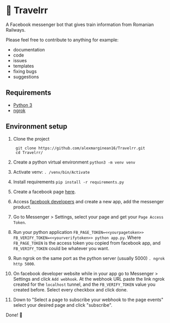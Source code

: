 # :steam_locomotive: Travelrr
A Facebook messenger bot that gives train information from Romanian Railways.

Please feel free to contribute to anything for example:
- documentation
- code
- issues
- templates
- fixing bugs
- suggestions

## Requirements

- [Python 3](https://www.python.org/downloads/)
- [ngrok](https://ngrok.com/)

## Environment setup

1. Clone the project
        
        git clone https://github.com/alexmarginean16/Travelrr.git
        cd Travelrr/

2. Create a python virtual environment `python3 -m venv venv`
3. Activate venv: `. /venv/bin/Activate`
4. Install requirements `pip install -r requirements.py`
5. Create a facebook page [here](https://www.facebook.com/pages/creation/).
6. Access [facebook developers](https://developers.facebook.com/) and create a new app, add the messenger product.
7. Go to Messenger > Settings, select your page and get your `Page Access Token`.
9. Run your python application `FB_PAGE_TOKEN=<<yourpagetoken>> FB_VERIFY_TOKEN=<<yourverifytoken>> python app.py`. Where `FB_PAGE_TOKEN` is the access token you copied from facebook app, and `FB_VERIFY_TOKEN` could be whatever you want.
10. Run ngrok on the same port as the python server (usually 5000) `. ngrok http 5000`.
11. On facebook developer website while in your app go to Messenger > Settings and click `Add webhook`. At the webhook URL paste the link ngrok created for the `localhost` tunnel, and the `FB_VERIFY_TOKEN` value you created before. Select every checkbox and click done.
12. Down to "Select a page to subscribe your webhook to the page events" select your desired page and click "subscribe".

Done! :tada:
